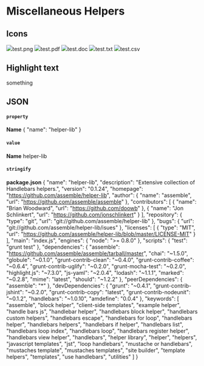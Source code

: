 
# Miscellaneous Helpers

## Icons
<img src="img/img-icon.png"><span>test.png</span>
<img src="img/pdf-icon.png"><span>test.pdf</span>
<img src="img/word-icon.png"><span>test.doc</span>
<img src="img/txt-icon.png"><span>test.txt</span>
<img src="img/csv-icon.png"><span>test.csv</span>

## Highlight text
<span class="highlight">something</span>

## JSON

#### `property`

**Name**
{
  "name": "helper-lib"
}


#### `value` 

**Name** 
helper-lib


#### `stringify`

**package.json**
{
  "name": "helper-lib",
  "description": "Extensive collection of Handlebars helpers.",
  "version": "0.1.24",
  "homepage": "https://github.com/assemble/helper-lib",
  "author": {
    "name": "assemble",
    "url": "https://github.com/assemble/assemble"
  },
  "contributors": [
    {
      "name": "Brian Woodward",
      "url": "https://github.com/doowb"
    },
    {
      "name": "Jon Schlinkert",
      "url": "https://github.com/jonschlinkert"
    }
  ],
  "repository": {
    "type": "git",
    "url": "git://github.com/assemble/helper-lib"
  },
  "bugs": {
    "url": "git://github.com/assemble/helper-lib/isues"
  },
  "licenses": [
    {
      "type": "MIT",
      "url": "https://github.com/assemble/helper-lib/blob/master/LICENSE-MIT"
    }
  ],
  "main": "index.js",
  "engines": {
    "node": ">= 0.8.0"
  },
  "scripts": {
    "test": "grunt test"
  },
  "dependencies": {
    "assemble": "https://github.com/assemble/assemble/tarball/master",
    "chai": "~1.5.0",
    "globule": "~0.1.0",
    "grunt-contrib-clean": "~0.4.0",
    "grunt-contrib-coffee": "~0.6.4",
    "grunt-contrib-uglify": "~0.2.0",
    "grunt-mocha-test": "~0.2.0",
    "highlight.js": "~7.3.0",
    "js-yaml": "~2.0.4",
    "lodash": "~1.1.1",
    "marked": "~0.2.8",
    "mime": "latest",
    "should": "~1.2.2"
  },
  "peerDependencies": {
    "assemble": "*"
  },
  "devDependencies": {
    "grunt": "~0.4.1",
    "grunt-contrib-jshint": "~0.2.0",
    "grunt-contrib-copy": "latest",
    "grunt-contrib-nodeunit": "~0.1.2",
    "handlebars": "~1.0.10",
    "amdefine": "0.0.4"
  },
  "keywords": [
    "assemble",
    "block helper",
    "client-side templates",
    "example helper",
    "handle bars js",
    "handlebar helper",
    "handlebars block helper",
    "handlebars custom helpers",
    "handlebars escape",
    "handlebars for loop",
    "handlebars helper",
    "handlebars helpers",
    "handlebars if helper",
    "handlebars list",
    "handlebars loop index",
    "handlebars loop",
    "handlebars register helper",
    "handlebars view helper",
    "handlebars",
    "helper library",
    "helper",
    "helpers",
    "javascript templates",
    "jst",
    "loop handlebars",
    "mustache or handlebars",
    "mustaches template",
    "mustaches templates",
    "site builder",
    "template helpers",
    "templates",
    "use handlebars",
    "utilities"
  ]
}


